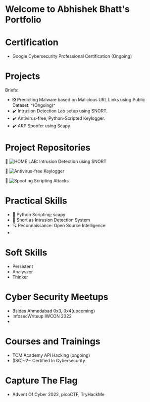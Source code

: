 # Welcome to Abhishek Bhatt's Portfolio

# Certification

  - Google Cybersecurity Professional Certification (Ongoing)

# Projects

  Briefs:

 - ❎ Predicting Malware based on Malicious URL Links using Public Dataset. ^(Ongoing)^
 - ✔️ Intrusion Detection Lab setup using SNORT.
 - ✔️ Antivirus-free, Python-Scripted Keylogger.
 - ✔️ ARP Spoofer using Scapy

# Project Repositories

🔗 ![HOME LAB: Intrusion Detection using SNORT](https://github.com/0xBash/IDS-Home-Lab)

🔗 ![Antivirus-free Keylogger](https://github.com/0xBash/Antivirus-Free-Keylogger)

🔗 ![Spoofing Scripting Attacks](https://github.com/0xBash/pyjects)


# Practical Skills
- 🐍 Python Scripting; scapy
- 🐽 Snort as Intrusion Detection System
- 🔍 Reconnaissance: Open Source Intelligence
- 

# Soft Skills

 - Persistent
 - Analyszer
 - Thinker

# Cyber Security Meetups

  - Bsides Ahmedabad 0x3, 0x4(upcoming)
  - InfosecWriteup IWCON 2022
  - 
# Courses and Trainings

  - TCM Academy API Hacking (ongoing)
  - (ISC)~2~ Certified In Cybersecurity

# Capture The Flag
  - Advent Of Cyber 2022, picoCTF, TryHackMe
